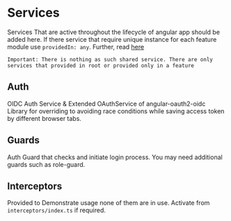 # Services

Services That are active throughout the lifecycle of angular app should be added here. If there service that require
unique instance for each feature module use `providedIn: any`. Further,
read [here](https://angular.io/api/core/Injectable#options)

`Important: There is nothing as such shared service. There are only services that provided in root or provided only in a feature`

## Auth

OIDC Auth Service & Extended OAuthService of angular-oauth2-oidc Library for overriding to avoiding race conditions
while saving access token by different browser tabs.

## Guards

Auth Guard that checks and initiate login process. You may need additional guards such as role-guard.

## Interceptors

Provided to Demonstrate usage none of them are in use. Activate from `interceptors/index.ts` if required.
